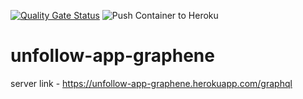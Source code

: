 [![Quality Gate Status](https://sonarcloud.io/api/project_badges/measure?project=Cassianokunsch_unfollow-app-graphene&metric=alert_status)](https://sonarcloud.io/dashboard?id=Cassianokunsch_unfollow-app-graphene) ![Push Container to Heroku](https://github.com/Cassianokunsch/unfollow-app-graphene/workflows/Push%20Container%20to%20Heroku/badge.svg?branch=master)

# unfollow-app-graphene

server link - https://unfollow-app-graphene.herokuapp.com/graphql

